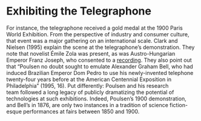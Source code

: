 # Exhibiting the Telegraphone 

For instance, the telegraphone received a gold medal at the 1900 Paris World Exhibition. From the perspective of industry and consumer culture, that event was a major gathering on an international scale. Clark and Nielsen (1995) explain the scene at the telegraphone’s demonstration. They note that novelist Émile Zola was present, as was Austro-Hungarian Emperor&nbsp;<span class="note" rev="scalar:has_note" resource="note27" rel="urn:scalar:version:28882">Franz Joseph</span>, who consented to a&nbsp;<a href="media/franzjoseph1900.mp3" resource="media/franzjoseph1900" rel="urn:scalar:version:28375" data-size="medium" data-align="right">recording</a>. They also point out that “Poulsen no doubt sought to emulate Alexander Graham Bell, who had induced Brazilian Emperor Dom Pedro to use his newly-invented telephone twenty-four years before at the American Centennial Exposition in Philadelphia” (1995, 16). Put differently:&nbsp;<span class="note" rev="scalar:has_note" resource="note28" rel="urn:scalar:version:28883">Poulsen and his research team</span>&nbsp;followed a long legacy of publicly dramatizing the potential of technologies at such exhibitions. Indeed, Poulsen’s 1900 demonstration, and Bell’s in 1876, are only two instances in a tradition of&nbsp;<span class="note" rev="scalar:has_note" resource="note29" rel="urn:scalar:version:28884">science fiction-esque performances</span>&nbsp;at fairs between 1850 and 1900.